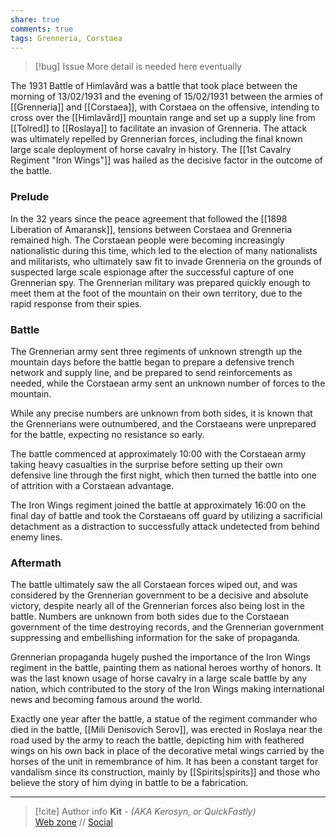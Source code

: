 ```yaml
---
share: true
comments: true
tags: Grenneria, Corstaea
---
```


> [!bug] Issue
> More detail is needed here eventually

The 1931 Battle of Himlavård was a battle that took place between the morning of 13/02/1931 and the evening of 15/02/1931 between the armies of [[Grenneria]] and [[Corstaea]], with Corstaea on the offensive, intending to cross over the [[Himlavård]] mountain range and set up a supply line from [[Tolred]] to [[Roslaya]] to facilitate an invasion of Grenneria. The attack was ultimately repelled by Grennerian forces, including the final known large scale deployment of horse cavalry in history. The [[1st Cavalry Regiment "Iron Wings"]] was hailed as the decisive factor in the outcome of the battle.

### Prelude

In the 32 years since the peace agreement that followed the [[1898 Liberation of Amaransk]], tensions between Corstaea and Grenneria remained high. The Corstaean people were becoming increasingly nationalistic during this time, which led to the election of many nationalists and militarists, who ultimately saw fit to invade Grenneria on the grounds of suspected large scale espionage after the successful capture of one Grennerian spy. The Grennerian military was prepared quickly enough to meet them at the foot of the mountain on their own territory, due to the rapid response from their spies.

### Battle

The Grennerian army sent three regiments of unknown strength up the mountain days before the battle began to prepare a defensive trench network and supply line, and be prepared to send reinforcements as needed, while the Corstaean army sent an unknown number of forces to the mountain.

While any precise numbers are unknown from both sides, it is known that the Grennerians were outnumbered, and the Corstaeans were unprepared for the battle, expecting no resistance so early.

The battle commenced at approximately 10:00 with the Corstaean army taking heavy casualties in the surprise before setting up their own defensive line through the first night, which then turned the battle into one of attrition with a Corstaean advantage.

The Iron Wings regiment joined the battle at approximately 16:00 on the final day of battle and took the Corstaeans off guard by utilizing a sacrificial detachment as a distraction to successfully attack undetected from behind enemy lines.

### Aftermath

The battle ultimately saw the all Corstaean forces wiped out, and was considered by the Grennerian government to be a decisive and absolute victory, despite nearly all of the Grennerian forces also being lost in the battle. Numbers are unknown from both sides due to the Corstaean government of the time destroying records, and the Grennerian government suppressing and embellishing information for the sake of propaganda.

Grennerian propaganda hugely pushed the importance of the Iron Wings regiment in the battle, painting them as national heroes worthy of honors. It was the last known usage of horse cavalry in a large scale battle by any nation, which contributed to the story of the Iron Wings making international news and becoming famous around the world.

Exactly one year after the battle, a statue of the regiment commander who died in the battle, [[Mili Denisovich Serov]], was erected in Roslaya near the road used by the army to reach the battle, depicting him with feathered wings on his own back in place of the decorative metal wings carried by the horses of the unit in remembrance of him. It has been a constant target for vandalism since its construction, mainly by [[Spirits|spirits]] and those who believe the story of him dying in battle to be a fabrication.

-----
> [!cite] Author info
> **Kit** - *(AKA Kerosyn, or QuickFastly)*\
> [Web zone](https://kerosyn.link) // [Social](https://m.tripulse.link/@kit)